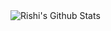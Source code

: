<img align="left" alt="Rishi's Github Stats" src="https://github-readme-stats.vercel.app/api?username=rishisingh-dev&show_icons=true&hide_border=true&count_private=true" />
